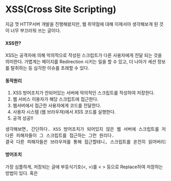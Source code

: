 # XSS(Cross Site Scripting)
지금 껏 HTTP서버 개발을 진행해왔지만, 웹 취약점에 대해 이제서야 생각해보게 된 것이 너무 부끄러워 쓰는 글이다.

#### XSS란?
XSS는 공격자에 의해 악의적으로 작성된 스크립트가 다른 사용자에게 전달 되는 것을 의미한다. 가볍게는 페이지를 Redirection 시키는 일을 할 수 있고, 더 나아가 세션 정보를 탈취하는 등 심각한 이슈를 초래할 수 있다.

#### 동작원리
1. XSS 방어조치가 안되어있는 서버에 악의적인 스크립트를 작성하여 저장한다.
2. 웹 서비스 이용자가 해당 스크립트에 접근한다.
3. 웹서버에서 접근한 사용자에게 코드를 전달한다.
4. 사용자 시스템 (웹 브라우져)에서 XSS 코드를 실행한다.
5. 공격 성공!!

<pre>
생각해보면, 간단하다. XSS 방어조치가 되어있지 않은 웹 서버에 스크립트를 저장하고, 
다른 피해자들이 그 스크립트를 접근하는 그런 원리다. 
결국 다른 피해자들은 브라우져를 통해 접근할테니, 스크립트를 온전히 읽어버리는 것이다.
</pre>

#### 방어조치
가장 심플하게, 저장되는 글에 부등식기호(<, >)를 &lt; &gt; 등으로 Replace하여 저장하는 방법이 있다. 혹은 <script>가 포함된 글은 무시한다던지..

```python
    description = description.replace('<', '&lt;')
    description = description.replace('>', '&gt;')
```

#### 실습
1. 웹 서버를 준비한다.

```python
#!/usr/local/bin/python3
print("Content-Type: text/html")
print()
import cgi, os, view
 
form = cgi.FieldStorage()
if 'id' in form:
    pageId = form["id"].value
    description = open('data/'+pageId, 'r').read()
    update_link = '<a href="update.py?id={}">update</a>'.format(pageId)
    delete_action = '''
        <form action="process_delete.py" method="post">
            <input type="hidden" name="pageId" value="{}">
            <input type="submit" value="delete">
        </form>
    '''.format(pageId)
else:
    pageId = 'Welcome'
    description = 'Hello, web'
    update_link = ''
    delete_action = ''
print('''<!doctype html>
<html>
<head>
  <title>WEB1 - Welcome</title>
  <meta charset="utf-8">
</head>
<body>
  <h1><a href="index.py">WEB</a></h1>
  <ol>
    {listStr}
  </ol>
  <a href="create.py">create</a>
  {update_link}
  {delete_action}
  <h2>{title}</h2>
  <p>{desc}</p>
</body>
</html>
'''.format(
    title=pageId,
    desc=description,
    listStr=view.getList(),
    update_link=update_link,
    delete_action=delete_action))
```

2. 웹 페이지에서 스크립트를 입력한다.

![](./Images/board.jpg)

3. 결과 확인.

#### references
1. https://opentutorials.org/course/3256/19935
2. https://terms.naver.com/entry.nhn?docId=3431916&cid=58437&categoryId=58437

